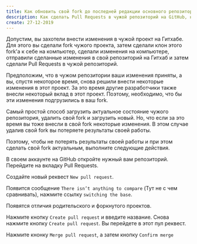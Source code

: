 ```yaml
---
title: Как обновить свой fork до последней редакции основного репозитория с помощью GitHub
description: Как сделать Pull Requests в чужой репозиторий на GitHub, но перед этим обновить свой клон репозитория до актуального состояния
create: 27-12-2019
---
```


Допустим, вы захотели внести изменения в чужой проект на Гитхабе. Для этого вы сделали fork чужого проекта, затем сделали клон этого fork'а к себе на компьютер, сделали изменения на компьютере, отправили сделанные изменения в свой репозиторий на Гитхаб и затем сделали Pull Requests в чужой репозиторий.

Предположим, что в чужом репозитории ваши изменения приняты, а вы, спустя некоторое время, снова решили внести некоторые изменения в этот проект. За это время другие разработчики также внесли некоторый вклад в этот проект. Поэтому, необходимо, что бы эти изменения подгрузились в ваш fork.

Самый простой способ загрузить актуальное состояние чужого репозитория, удалить свой fork и загрузить новый. Но, что если за это время вы тоже внесли в свой fork некоторые изменения. В этом случае удалив свой fork вы потеряете результаты своей работы.

Поэтому, чтобы не потерять результаты своей работы и при этом сделать свой fork актуальным, выполните следующие действия.

В своем аккаунте на GitHub откройте нужный вам репозиторий. Перейдите на вкладку Pull Requests.

Создайте новый реквест `New pull request`.

Появится сообщение `There isn’t anything to compare` (Тут не с чем сравнивать), нажмите ссылку `switching the base`.

Появятся отличия родительского и форкнутого проектов.

Нажмите кнопку `Create pull request` и введите название. Снова нажмите кнопку `Create pull request`. Вы перейдете в этот пул реквест.

Нажмите кнонку `Merge pull request`, а затем кнопку `Confirm merge`
